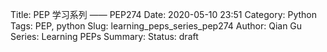 Title: PEP 学习系列 —— PEP274
Date: 2020-05-10 23:51
Category: Python
Tags: PEP, python
Slug: learning_peps_series_pep274
Author: Qian Gu
Series: Learning PEPs
Summary: 
Status: draft




